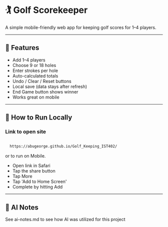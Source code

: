 # 🏌️ Golf Scorekeeper

A simple mobile-friendly web app for keeping golf scores for 1–4 players.

---

## 📱 Features
- Add 1–4 players
- Choose 9 or 18 holes
- Enter strokes per hole
- Auto-calculated totals
- Undo / Clear / Reset buttons
- Local save (data stays after refresh)
- End Game button shows winner
- Works great on mobile

---

## 🚀 How to Run Locally

### Link to open site
 ```bash

   https://abugeorge.github.io/Golf_Keeping_IST402/
 ```
or to run on Mobile.

- Open link in Safari
- Tap the share button
- Tap More
- Tap 'Add to Home Screen'
- Complete by hitting Add

---

## 🧠 AI Notes
See ai-notes.md to see how AI was utilized for this project
